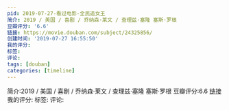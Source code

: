 ```yaml
---
pid: 2019-07-27-看过电影-全民追女王
简介: 2019 / 美国 / 喜剧 / 乔纳森·莱文 / 查理兹·塞隆 塞斯·罗根
豆瓣评分: '6.6'
链接: https://movie.douban.com/subject/24325856/
创建时间: '2019-07-27 16:55:50'
我的评分:
标签:
评论:
tags: [douban]
categories: [timeline]
---
```

简介:2019 / 美国 / 喜剧 / 乔纳森·莱文 / 查理兹·塞隆 塞斯·罗根
豆瓣评分:6.6
[链接](https://movie.douban.com/subject/24325856/)
我的评分:
标签:
评论:
